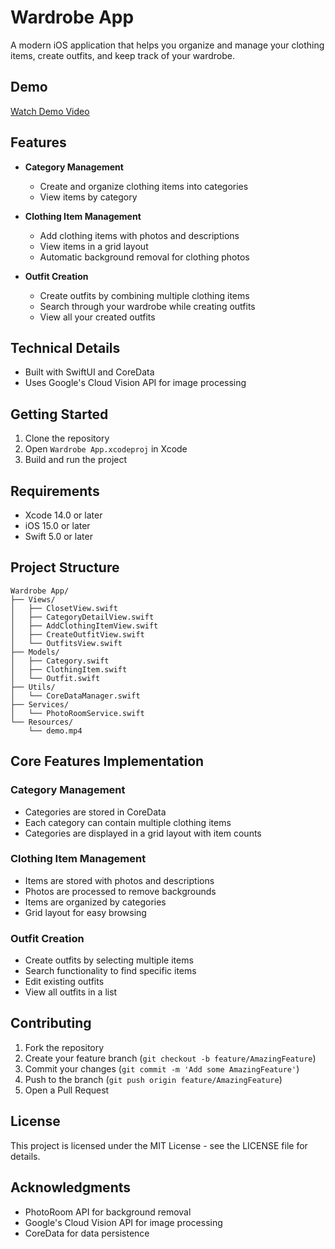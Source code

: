# Wardrobe App

A modern iOS application that helps you organize and manage your clothing items, create outfits, and keep track of your wardrobe.

## Demo

[Watch Demo Video](https://drive.google.com/file/d/1DOOqjuGfVI8GX5zHFP-70Z027URHUbRB/view?usp=sharing)

## Features

- **Category Management**
  - Create and organize clothing items into categories
  - View items by category

- **Clothing Item Management**
  - Add clothing items with photos and descriptions
  - View items in a grid layout
  - Automatic background removal for clothing photos

- **Outfit Creation**
  - Create outfits by combining multiple clothing items
  - Search through your wardrobe while creating outfits
  - View all your created outfits

## Technical Details

- Built with SwiftUI and CoreData
- Uses Google's Cloud Vision API for image processing

## Getting Started

1. Clone the repository
2. Open `Wardrobe App.xcodeproj` in Xcode
3. Build and run the project

## Requirements

- Xcode 14.0 or later
- iOS 15.0 or later
- Swift 5.0 or later

## Project Structure

```
Wardrobe App/
├── Views/
│   ├── ClosetView.swift
│   ├── CategoryDetailView.swift
│   ├── AddClothingItemView.swift
│   ├── CreateOutfitView.swift
│   └── OutfitsView.swift
├── Models/
│   ├── Category.swift
│   ├── ClothingItem.swift
│   └── Outfit.swift
├── Utils/
│   └── CoreDataManager.swift
├── Services/
│   └── PhotoRoomService.swift
└── Resources/
    └── demo.mp4
```

## Core Features Implementation

### Category Management
- Categories are stored in CoreData
- Each category can contain multiple clothing items
- Categories are displayed in a grid layout with item counts

### Clothing Item Management
- Items are stored with photos and descriptions
- Photos are processed to remove backgrounds
- Items are organized by categories
- Grid layout for easy browsing

### Outfit Creation
- Create outfits by selecting multiple items
- Search functionality to find specific items
- Edit existing outfits
- View all outfits in a list

## Contributing

1. Fork the repository
2. Create your feature branch (`git checkout -b feature/AmazingFeature`)
3. Commit your changes (`git commit -m 'Add some AmazingFeature'`)
4. Push to the branch (`git push origin feature/AmazingFeature`)
5. Open a Pull Request

## License

This project is licensed under the MIT License - see the LICENSE file for details.

## Acknowledgments

- PhotoRoom API for background removal
- Google's Cloud Vision API for image processing
- CoreData for data persistence 
